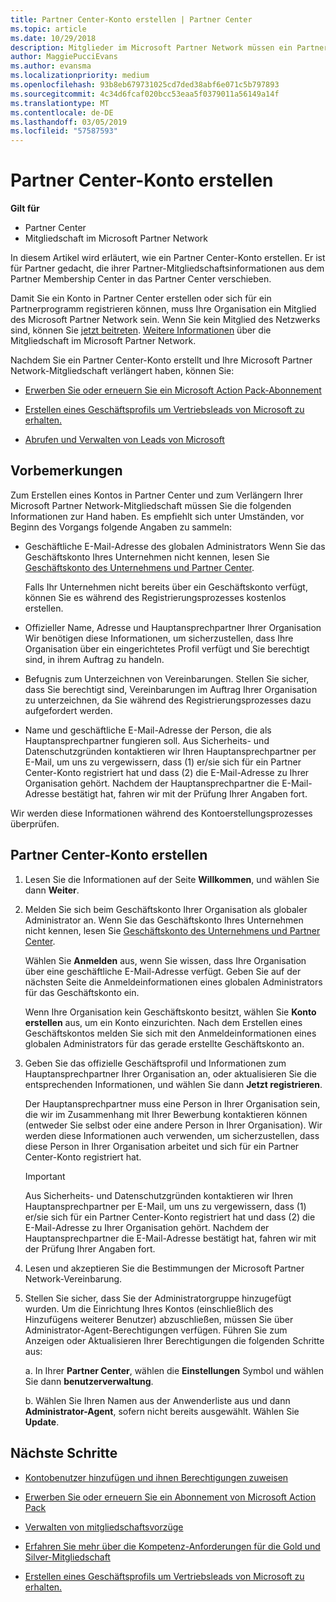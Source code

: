 ```yaml
---
title: Partner Center-Konto erstellen | Partner Center
ms.topic: article
ms.date: 10/29/2018
description: Mitglieder im Microsoft Partner Network müssen ein Partner Center-Konto erstellen, um ihre Netzwerkvorteile und Kompetenzen verwalten und ein Unternehmensprofil erstellen zu können.
author: MaggiePucciEvans
ms.author: evansma
ms.localizationpriority: medium
ms.openlocfilehash: 93b8eb679731025cd7ded38abf6e071c5b797893
ms.sourcegitcommit: 4c34d6fcaf020bcc53eaa5f0379011a56149a14f
ms.translationtype: MT
ms.contentlocale: de-DE
ms.lasthandoff: 03/05/2019
ms.locfileid: "57587593"
---
```

# <a name="create-a-partner-center-account"></a>Partner Center-Konto erstellen

**Gilt für**

-   Partner Center
-   Mitgliedschaft im Microsoft Partner Network


In diesem Artikel wird erläutert, wie ein Partner Center-Konto erstellen. Er ist für Partner gedacht, die ihrer Partner-Mitgliedschaftsinformationen aus dem Partner Membership Center in das Partner Center verschieben. 

Damit Sie ein Konto in Partner Center erstellen oder sich für ein Partnerprogramm registrieren können, muss Ihre Organisation ein Mitglied des Microsoft Partner Network sein. Wenn Sie kein Mitglied des Netzwerks sind, können Sie [jetzt beitreten](https://partners.microsoft.com/PartnerProgram/simplifiedenrollment.aspx).  [Weitere Informationen](https://partner.microsoft.com/membership) über die Mitgliedschaft im Microsoft Partner Network.  

Nachdem Sie ein Partner Center-Konto erstellt und Ihre Microsoft Partner Network-Mitgliedschaft verlängert haben, können Sie:

-   [Erwerben Sie oder erneuern Sie ein Microsoft Action Pack-Abonnement](mpn-get-action-pack.md)

-   [Erstellen eines Geschäftsprofils um Vertriebsleads von Microsoft zu erhalten.](create-a-marketing-profile.md)

-   [Abrufen und Verwalten von Leads von Microsoft](responding-to-referrals.md)

## <a name="before-you-begin"></a>Vorbemerkungen

Zum Erstellen eines Kontos in Partner Center und zum Verlängern Ihrer Microsoft Partner Network-Mitgliedschaft müssen Sie die folgenden Informationen zur Hand haben. Es empfiehlt sich unter Umständen, vor Beginn des Vorgangs folgende Angaben zu sammeln:

-   Geschäftliche E-Mail-Adresse des globalen Administrators Wenn Sie das Geschäftskonto Ihres Unternehmen nicht kennen, lesen Sie [Geschäftskonto des Unternehmens und Partner Center](azure-active-directory-tenants-and-partner-center.md).

    Falls Ihr Unternehmen nicht bereits über ein Geschäftskonto verfügt, können Sie es während des Registrierungsprozesses kostenlos erstellen. 

-   Offizieller Name, Adresse und Hauptansprechpartner Ihrer Organisation Wir benötigen diese Informationen, um sicherzustellen, dass Ihre Organisation über ein eingerichtetes Profil verfügt und Sie berechtigt sind, in ihrem Auftrag zu handeln. 

-   Befugnis zum Unterzeichnen von Vereinbarungen. Stellen Sie sicher, dass Sie berechtigt sind, Vereinbarungen im Auftrag Ihrer Organisation zu unterzeichnen, da Sie während des Registrierungsprozesses dazu aufgefordert werden.

-   Name und geschäftliche E-Mail-Adresse der Person, die als Hauptansprechpartner fungieren soll. Aus Sicherheits- und Datenschutzgründen kontaktieren wir Ihren Hauptansprechpartner per E-Mail, um uns zu vergewissern, dass (1) er/sie sich für ein Partner Center-Konto registriert hat und dass (2) die E-Mail-Adresse zu Ihrer Organisation gehört. Nachdem der Hauptansprechpartner die E-Mail-Adresse bestätigt hat, fahren wir mit der Prüfung Ihrer Angaben fort.

Wir werden diese Informationen während des Kontoerstellungsprozesses überprüfen. 
 
## <a name="create-a-partner-center-account"></a>Partner Center-Konto erstellen

1.  Lesen Sie die Informationen auf der Seite **Willkommen**, und wählen Sie dann **Weiter**.

2.  Melden Sie sich beim Geschäftskonto Ihrer Organisation als globaler Administrator an. Wenn Sie das Geschäftskonto Ihres Unternehmen nicht kennen, lesen Sie [Geschäftskonto des Unternehmens und Partner Center](azure-active-directory-tenants-and-partner-center.md).

    Wählen Sie **Anmelden** aus, wenn Sie wissen, dass Ihre Organisation über eine geschäftliche E-Mail-Adresse verfügt. Geben Sie auf der nächsten Seite die Anmeldeinformationen eines globalen Administrators für das Geschäftskonto ein. 

    Wenn Ihre Organisation kein Geschäftskonto besitzt, wählen Sie **Konto erstellen** aus, um ein Konto einzurichten. Nach dem Erstellen eines Geschäftskontos melden Sie sich mit den Anmeldeinformationen eines globalen Administrators für das gerade erstellte Geschäftskonto an.

3.  Geben Sie das offizielle Geschäftsprofil und Informationen zum Hauptansprechpartner Ihrer Organisation an, oder aktualisieren Sie die entsprechenden Informationen, und wählen Sie dann **Jetzt registrieren**. 

    Der Hauptansprechpartner muss eine Person in Ihrer Organisation sein, die wir im Zusammenhang mit Ihrer Bewerbung kontaktieren können (entweder Sie selbst oder eine andere Person in Ihrer Organisation). Wir werden diese Informationen auch verwenden, um sicherzustellen, dass diese Person in Ihrer Organisation arbeitet und sich für ein Partner Center-Konto registriert hat.

    > [!IMPORTANT]  
    > Aus Sicherheits- und Datenschutzgründen kontaktieren wir Ihren Hauptansprechpartner per E-Mail, um uns zu vergewissern, dass (1) er/sie sich für ein Partner Center-Konto registriert hat und dass (2) die E-Mail-Adresse zu Ihrer Organisation gehört. Nachdem der Hauptansprechpartner die E-Mail-Adresse bestätigt hat, fahren wir mit der Prüfung Ihrer Angaben fort.

4.  Lesen und akzeptieren Sie die Bestimmungen der Microsoft Partner Network-Vereinbarung. 

5.  Stellen Sie sicher, dass Sie der Administratorgruppe hinzugefügt wurden. Um die Einrichtung Ihres Kontos (einschließlich des Hinzufügens weiterer Benutzer) abzuschließen, müssen Sie über Administrator-Agent-Berechtigungen verfügen. Führen Sie zum Anzeigen oder Aktualisieren Ihrer Berechtigungen die folgenden Schritte aus:

    a. In Ihrer **Partner Center**, wählen die **Einstellungen** Symbol und wählen Sie dann **benutzerverwaltung**.  

    b. Wählen Sie Ihren Namen aus der Anwenderliste aus und dann **Administrator-Agent**, sofern nicht bereits ausgewählt. Wählen Sie **Update**.  

## <a name="next-steps"></a>Nächste Schritte

-   [Kontobenutzer hinzufügen und ihnen Berechtigungen zuweisen](create-user-accounts-and-set-permissions.md)

-   [Erwerben Sie oder erneuern Sie ein Abonnement von Microsoft Action Pack](mpn-get-action-pack.md)

-   [Verwalten von mitgliedschaftsvorzüge](manage-your-partner-network-benefits.md)

-   [Erfahren Sie mehr über die Kompetenz-Anforderungen für die Gold und Silver-Mitgliedschaft](https://partner.microsoft.com/membership/competencies)

-   [Erstellen eines Geschäftsprofils um Vertriebsleads von Microsoft zu erhalten.](create-a-marketing-profile.md)